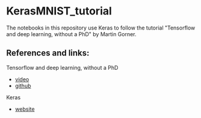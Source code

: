 # KerasMNIST_tutorial

The notebooks in this repository use Keras to follow the tutorial "Tensorflow and deep learning, without a PhD" by Martin Gorner.

## References and links:

Tensorflow and deep learning, without a PhD

- [video](https://www.youtube.com/watch?v=vq2nnJ4g6N0)
- [github](https://github.com/martin-gorner/tensorflow-mnist-tutorial)

Keras
- [website](https://keras.io/)